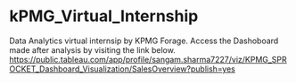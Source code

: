 # kPMG_Virtual_Internship
Data Analytics virtual internsip by KPMG Forage.
Access the Dashoboard made after analysis by visiting the link below.
https://public.tableau.com/app/profile/sangam.sharma7227/viz/KPMG_SPROCKET_Dashboard_Visualization/SalesOverview?publish=yes
